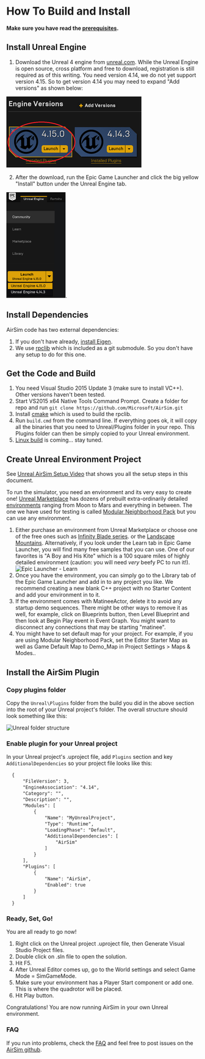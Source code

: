 # How To Build and Install
**Make sure you have read the [prerequisites](prereq.md).**

## Install Unreal Engine
  1. Download the Unreal 4 engine from [unreal.com](https://www.unrealengine.com/dashboard). While the Unreal Engine is open source, cross platform and free to download, registration is still required as of this writing. 
  You need version 4.14, we do not yet support version 4.15.  So to get version 4.14 you may need to expand "Add versions" as shown below:

  ![Unreal Versions](images/unreal_versions.png)

  2. After the download, run the Epic Game Launcher and click the big yellow "Install" button under the Unreal Engine tab. 
 
  ![Epic launcher install](images/epic_launcher_install.png).

## Install Dependencies
AirSim code has two external dependencies:
  1. If you don't have already, [install Eigen](install_eigen.md).
  2. We use [rpclib](https://github.com/rpclib/rpclib.git) which is included as a git submodule.  So you don't have any setup to do for this one.

## Get the Code and Build
  1. You need Visual Studio 2015 Update 3 (make sure to install VC++). Other versions haven't been tested.
  2. Start VS2015 x64 Native Tools Command Prompt. Create a folder for repo and run
  `git clone https://github.com/Microsoft/AirSim.git`
  3. Install [cmake](https://cmake.org/download/) which is used to build the rpclib.
  4. Run `build.cmd` from the command line. If everything goes ok, it will copy all the binaries that you need to Unreal/Plugins folder in your repo. 
  This Plugins folder can then be simply copied to your Unreal environment.
  5. [Linux build](linux_build.md) is coming... stay tuned.
  
## Create Unreal Environment Project

See [Unreal AirSim Setup  Video](https://youtu.be/1oY8Qu5maQQ) that shows you all the setup steps in this document.

To run the simulator, you need an environment and its very easy to create one! [Unreal Marketplace](https://www.unrealengine.com/marketplace) has dozens of prebuilt extra-ordinarily detailed [environments](https://www.unrealengine.com/marketplace/content-cat/assets/environments) ranging from Moon to Mars and everything in between. The one we have used for testing is called [Modular Neighborhood Pack](https://www.unrealengine.com/marketplace/modular-neighborhood-pack) 
but you can use any environment.
  1. Either purchase an environment from Unreal Marketplace or choose one of the free ones such as [Infinity Blade series](https://www.unrealengine.com/marketplace/infinity-blade-plain-lands). 
  or the [Landscape Mountains](https://www.unrealengine.com/blog/new-on-marketplace-landscape-mountains).
  Alternatively, if you look under the Learn tab in Epic Game Launcher, you will find many free samples that you can use. One of our favorites is "A Boy and His Kite" which is a 100 square miles of highly detailed environment (caution: you will need *very* beefy PC to run it!).
  ![Epic Launcher - Learn](images/epic_launcher_learn.png)
  2. Once you have the environment, you can simply go to the Library tab of the Epic Game Launcher and add in to any project you like. We recommend creating a new blank C++ project with no Starter Content and add your environment in to it.
  3. If the environment comes with MatineeActor, delete it to avoid any startup demo sequences. There might be other ways to remove it as well, for example, click on Blueprints button, then Level Blueprint and then look at Begin Play event in Event Graph. You might want to disconnect any connections that may be starting "matinee".
  4. You might have to set default map for your project. For example, if you are using Modular Neighborhood Pack, set the Editor Starter Map as well as Game Default Map to Demo_Map in Project Settings > Maps & Modes..

## Install the AirSim Plugin
### Copy plugins folder
  Copy the `Unreal\Plugins` folder from the build you did in the above section into the root of your Unreal project's folder. The overall structure should look something like this: 

  ![Unreal folder structure](images/unreal_folders.png)

### Enable plugin for your Unreal project
  In your Unreal project's .uproject file, add `Plugins` section and key `AdditionalDependencies` so your project file looks like this:
  ```
    {
        "FileVersion": 3,
        "EngineAssociation": "4.14",
        "Category": "",
        "Description": "",
        "Modules": [
            {
                "Name": "MyUnrealProject",
                "Type": "Runtime",
                "LoadingPhase": "Default",
                "AdditionalDependencies": [
                    "AirSim"
                ]
            }
        ],
        "Plugins": [
            {
                "Name": "AirSim",
                "Enabled": true
            }
        ]
    }  
  ```

### Ready, Set, Go!
You are all ready to go now! 

1. Right click on the Unreal project .uproject file, then Generate Visual Studio Project files. 
2. Double click on .sln file to open the solution. 
3. Hit F5.
4. After Unreal Editor comes up, go to the World settings and select Game Mode = SimGameMode.
5. Make sure your environment has a Player Start component or add one. This is where the quadrotor will be placed.
6. Hit Play button.

Congratulations! You are now running AirSim in your own Unreal environment.

### FAQ

If you run into problems, check the [FAQ](faq.md) and feel free to post issues on the [AirSim github](https://github.com/Microsoft/AirSim/issues).